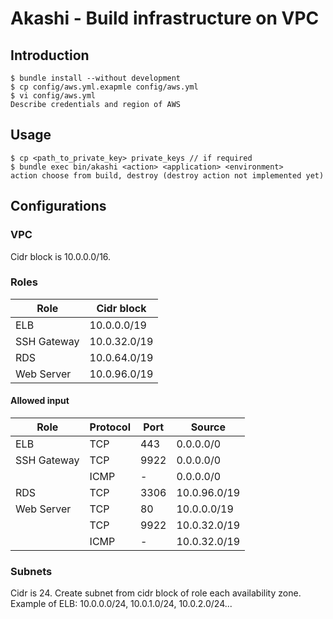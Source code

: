# Akashi - Build infrastructure on VPC

## Introduction
```
$ bundle install --without development
$ cp config/aws.yml.exapmle config/aws.yml
$ vi config/aws.yml
Describe credentials and region of AWS
```

## Usage
```
$ cp <path_to_private_key> private_keys // if required
$ bundle exec bin/akashi <action> <application> <environment>
action choose from build, destroy (destroy action not implemented yet)
```

## Configurations
### VPC
Cidr block is 10.0.0.0/16.

### Roles
|Role|Cidr block
|---|---|
|ELB|10.0.0.0/19|
|SSH Gateway|10.0.32.0/19|
|RDS|10.0.64.0/19|
|Web Server|10.0.96.0/19|

#### Allowed input
|Role|Protocol|Port|Source|
|---|---|---|---|
|ELB|TCP|443|0.0.0.0/0|
|SSH Gateway|TCP|9922|0.0.0.0/0|
||ICMP|-|0.0.0.0/0|
|RDS|TCP|3306|10.0.96.0/19|
|Web Server|TCP|80|10.0.0.0/19|
||TCP|9922|10.0.32.0/19|
||ICMP|-|10.0.32.0/19|

### Subnets
Cidr is 24. Create subnet from cidr block of role each availability zone.  
Example of ELB: 10.0.0.0/24, 10.0.1.0/24, 10.0.2.0/24...
